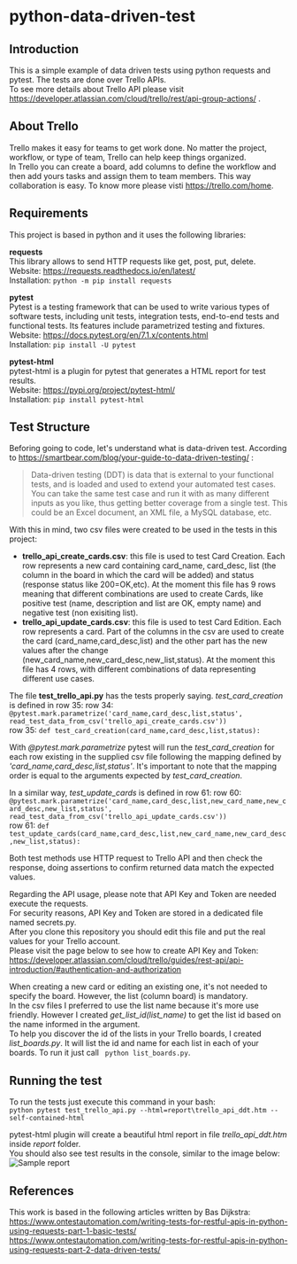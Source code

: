 # python-data-driven-test

## Introduction
This is a simple example of data driven tests using python requests and pytest. The tests are done over Trello APIs.  
To see more details about Trello API please visit https://developer.atlassian.com/cloud/trello/rest/api-group-actions/ .  

## About Trello
Trello makes it easy for teams to get work done. No matter the project, workflow, or type of team, Trello can help keep things organized.  
In Trello you can create a board, add columns to define the workflow and then add yours tasks and assign them to team members. This way collaboration is easy. To know more please visti https://trello.com/home.  

## Requirements
This project is based in python and it uses the following libraries:  

**requests**  
This library allows to send HTTP requests like get, post, put, delete. 
Website: https://requests.readthedocs.io/en/latest/  
Installation: ```python -m pip install requests```  

**pytest**  
Pytest is a testing framework that can be used to write various types of software tests, including unit tests, integration tests, end-to-end tests and functional tests. Its features include parametrized testing and fixtures.  
Website: https://docs.pytest.org/en/7.1.x/contents.html  
Installation: ```pip install -U pytest```  

**pytest-html**  
pytest-html is a plugin for pytest that generates a HTML report for test results.  
Website: https://pypi.org/project/pytest-html/  
Installation: ```pip install pytest-html```  

## Test Structure
Beforing going to code, let's understand what is data-driven test. According to https://smartbear.com/blog/your-guide-to-data-driven-testing/ :
> Data-driven testing (DDT) is data that is external to your functional tests, and is loaded and used to extend your automated test cases. You can take the same test case and run it with as many different inputs as you like, thus getting better coverage from a single test. This could be an Excel document, an XML file, a MySQL database, etc.  

With this in mind, two csv files were created to be used in the tests in this project:
- **trello_api_create_cards.csv**: this file is used to test Card Creation. Each row represents a new card containing card_name, card_desc, list (the column in the board in which the card will be added) and status (response status like 200=OK,etc). At the moment this file has 9 rows meaning that different combinations are used to create Cards, like positive test (name, description and list are OK, empty name) and negative test (non exisiting list).
- **trello_api_update_cards.csv**: this file is used to test Card Edition. Each row represents a card. Part of the columns in the csv are used to create the card (card_name,card_desc,list) and the other part has the new values after the change (new_card_name,new_card_desc,new_list,status). At the moment this file has 4 rows, with different combinations of data representing different use cases.

The file **test_trello_api.py** has the tests properly saying. 
*test_card_creation* is defined in row 35: 
row 34: ```@pytest.mark.parametrize('card_name,card_desc,list,status', read_test_data_from_csv('trello_api_create_cards.csv'))```  
row 35: ```def test_card_creation(card_name,card_desc,list,status):```  

With *@pytest.mark.parametrize* pytest will run the *test_card_creation* for each row existing in the supplied csv file following the mapping defined by *'card_name,card_desc,list,status'*. It's important to note that the mapping order is equal to the arguments expected by *test_card_creation*.  

In a similar way, *test_update_cards* is defined in row 61:
row 60: ```@pytest.mark.parametrize('card_name,card_desc,list,new_card_name,new_card_desc,new_list,status', read_test_data_from_csv('trello_api_update_cards.csv'))```  
row 61: ```def test_update_cards(card_name,card_desc,list,new_card_name,new_card_desc,new_list,status):```  

Both test methods use HTTP request to Trello API and then check the response, doing assertions to confirm returned data match the expected values.

Regarding the API usage, please note that API Key and Token are needed execute the requests.  
For security reasons, API Key and Token are stored in a dedicated file named secrets.py.  
After you clone this repository you should edit this file and put the real values for your Trello account.  
Please visit the page below to see how to create API Key and Token:  
https://developer.atlassian.com/cloud/trello/guides/rest-api/api-introduction/#authentication-and-authorization  

When creating a new card or editing an existing one, it's not needed to specify the board. However, the list (column board) is mandatory.  
In the csv files I preferred to use the list name because it's more use friendly. However I created *get_list_id(list_name)* to get the list id based on the name informed in the argument.  
To help you discover the id of the lists in your Trello boards, I created *list_boards.py*. It will list the id and name for each list in each of your boards. To run it just call ``` python list_boards.py```.  

## Running the test
To run the tests just execute this command in your bash:  
```python pytest test_trello_api.py --html=report\trello_api_ddt.htm --self-contained-html```

pytest-html plugin will create a beautiful html report in file *trello_api_ddt.htm* inside *report* folder.  
You should also see test results in the console, similar to the image below:  
![Sample report](report.png)  


## References
This work is based in the following articles written by Bas Dijkstra:  
https://www.ontestautomation.com/writing-tests-for-restful-apis-in-python-using-requests-part-1-basic-tests/
https://www.ontestautomation.com/writing-tests-for-restful-apis-in-python-using-requests-part-2-data-driven-tests/